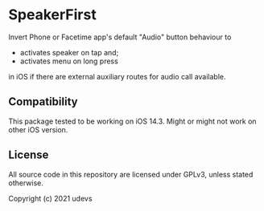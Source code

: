 # SpeakerFirst
Invert Phone or Facetime app's default "Audio" button behaviour to 

- activates speaker on tap and;
- activates menu on long press

in iOS if there are external auxiliary routes for audio call available.

## Compatibility
This package tested to be working on iOS 14.3. Might or might not work on other iOS version.

## License
All source code in this repository are licensed under GPLv3, unless stated otherwise.

Copyright (c) 2021 udevs